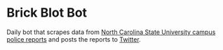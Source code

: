 # Brick Blot Bot

Daily bot that scrapes data from [North Carolina State University campus police reports](https://safety2.oit.ncsu.edu/newblotter.asp) and posts the reports to [Twitter](https://twitter.com/brickblotbot).
